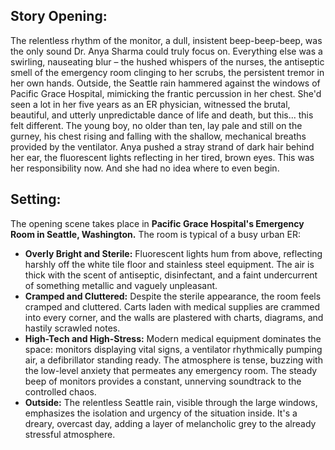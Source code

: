 ## Story Opening:

The relentless rhythm of the monitor, a dull, insistent beep-beep-beep, was the only sound Dr. Anya Sharma could truly focus on. Everything else was a swirling, nauseating blur – the hushed whispers of the nurses, the antiseptic smell of the emergency room clinging to her scrubs, the persistent tremor in her own hands. Outside, the Seattle rain hammered against the windows of Pacific Grace Hospital, mimicking the frantic percussion in her chest. She'd seen a lot in her five years as an ER physician, witnessed the brutal, beautiful, and utterly unpredictable dance of life and death, but this... this felt different. The young boy, no older than ten, lay pale and still on the gurney, his chest rising and falling with the shallow, mechanical breaths provided by the ventilator. Anya pushed a stray strand of dark hair behind her ear, the fluorescent lights reflecting in her tired, brown eyes. This was her responsibility now. And she had no idea where to even begin.

## Setting:

The opening scene takes place in **Pacific Grace Hospital's Emergency Room in Seattle, Washington.** The room is typical of a busy urban ER:

*   **Overly Bright and Sterile:** Fluorescent lights hum from above, reflecting harshly off the white tile floor and stainless steel equipment. The air is thick with the scent of antiseptic, disinfectant, and a faint undercurrent of something metallic and vaguely unpleasant.
*   **Cramped and Cluttered:** Despite the sterile appearance, the room feels cramped and cluttered. Carts laden with medical supplies are crammed into every corner, and the walls are plastered with charts, diagrams, and hastily scrawled notes.
*   **High-Tech and High-Stress:** Modern medical equipment dominates the space: monitors displaying vital signs, a ventilator rhythmically pumping air, a defibrillator standing ready. The atmosphere is tense, buzzing with the low-level anxiety that permeates any emergency room. The steady beep of monitors provides a constant, unnerving soundtrack to the controlled chaos.
*   **Outside:** The relentless Seattle rain, visible through the large windows, emphasizes the isolation and urgency of the situation inside. It's a dreary, overcast day, adding a layer of melancholic grey to the already stressful atmosphere.
